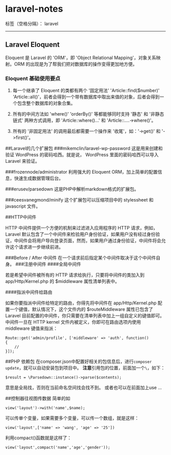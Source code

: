 # laravel-notes

标签（空格分隔）： laravel

---

## Laravel Eloquent
Eloquent 是 Laravel 的 'ORM'，即 'Object Relational Mapping'，对象关系映射。ORM 的出现是为了帮我们把对数据库的操作变得更加地方便。
### Eloquent 基础使用要点
1. 每一个继承了 Eloquent 的类都有两个 '固定用法' 'Article::find($number)' 'Article::all()'，前者会得到一个带有数据库中取出来值的对象，后者会得到一个包含整个数据库的对象合集。

2. 所有的中间方法如 'where()' 'orderBy()' 等都能够同时支持 '静态' 和 '非静态链式' 两种方式调用，即 'Article::where()...' 和 'Article::....->where()'。

3. 所有的 '非固定用法' 的调用最后都需要一个操作来 '收尾'，如：'->get()' 和 '->first()'。

##Laravel的几个扩展包
###mikemclin/laravel-wp-password
这是用来创建和验证 WordPress 的密码哈西。就是说， WordPress 里面的密码哈西可以导入 Laravel 来验证。

###frozennode/administrator
利用强大的 Eloquent ORM，加上简单的配置信息，快速生成数据管理后台。

###erusev/parsedown
这是PHP中解析markdown格式的扩展包。

###ceesvanegmond/minify
这个扩展包可以压缩项目中的 stylessheet 和 javascript 文件。


##HTTP中间件

HTTP 中间件提供一个方便的机制来过滤进入应用程序的 HTTP 请求，例如，Laravel 默认包含了一个中间件来检验用户身份验证，如果用户没有经过身份验证，中间件会将用户导向登录页面，然而，如果用户通过身份验证，中间件将会允许这个请求进一步继续前进。

###Before / After 中间件
在一个请求前后指定某个中间件取决于这个中间件自身。
###注册中间件
####全局中间件

若是希望中间件被所有的 HTTP 请求给执行，只要将中间件的类加入到 app/Http/Kernel.php 的 $middleware 属性清单列表中。

####指派中间件给路由

如果你要指派中间件给特定的路由，你得先将中间件在 app/Http/Kernel.php 配置一个键值，默认情况下，这个文件内的 $routeMiddleware 属性已包含了 Laravel 目前配置的中间件，你只需要在清单列表中加上一组自定义的键值即可。 中间件一旦在 HTTP kernel 文件内被定义，你即可在路由选项内使用 middleware 键值来指派：

    Route::get('admin/profile', ['middleware' => 'auth', function()
    {
        //
    }]);

##PHP 依赖包
在composer.json中配置好相关的包信息后，进行`composer update`，就可以自动安装包到项目中。
**注意**引用包的位置，前面加一个`\`，如下：

    $result = \Parsedown::instance()->parse($contents);

意思是全局找，否则在当前命名空间找会找不到。
或者也可以在前面加上use ...

##控制器往视图传数据
简单的如

    view('layout')->with('name',$name);

可以传单个变量，如果需要多个变量，可以传一个数组，就是这样：

    view('layout',['name' => 'wang', 'age' => '25'])
利用compact()函数就是这样了：
   
    view('layout',compact('name','age','gender'));
    











